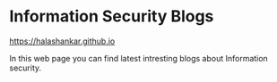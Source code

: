 # Information Security Blogs 

https://halashankar.github.io

In this web page you can find latest intresting blogs about Information security.

 
